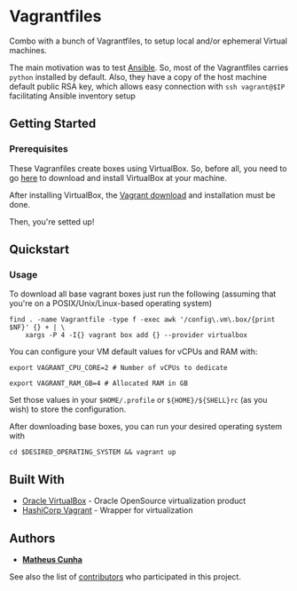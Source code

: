 # Vagrantfiles

Combo with a bunch of Vagrantfiles, to setup local and/or ephemeral Virtual machines.

The main motivation was to test [Ansible](https://www.ansible.com/). So, most of the Vagrantfiles carries `python` installed by default.
Also, they have a copy of the host machine default public RSA key, which allows easy connection with `ssh vagrant@$IP` facilitating Ansible inventory setup

## Getting Started

### Prerequisites

These Vagranfiles create boxes using VirtualBox. So, before all, you need to go [here](https://www.virtualbox.org/wiki/Downloads) to download and install VirtualBox at your machine.

After installing VirtualBox, the [Vagrant download](https://www.vagrantup.com/downloads.html) and installation must be done.

Then, you're setted up!

## Quickstart

### Usage

To download all base vagrant boxes just run the following (assuming that you're on a POSIX/Unix/Linux-based operating system)
```shell
find . -name Vagrantfile -type f -exec awk '/config\.vm\.box/{print $NF}' {} + | \
    xargs -P 4 -I{} vagrant box add {} --provider virtualbox
```

You can configure your VM default values for vCPUs and RAM with:

```shell
export VAGRANT_CPU_CORE=2 # Number of vCPUs to dedicate

export VAGRANT_RAM_GB=4 # Allocated RAM in GB
```

Set those values in your `$HOME/.profile` or `${HOME}/${SHELL}rc` (as you wish) to store the configuration.

After downloading base boxes, you can run your desired operating system with

```shell
cd $DESIRED_OPERATING_SYSTEM && vagrant up
```

## Built With

* [Oracle VirtualBox](https://https://www.virtualbox.org/) - Oracle OpenSource virtualization product
* [HashiCorp Vagrant](https://www.vagrantup.com/) - Wrapper for virtualization

## Authors

* [**Matheus Cunha** ](https://github.com/macunha1)

See also the list of [contributors](https://github.com/macunha1/Vagrantfiles/contributors) who participated in this project.
